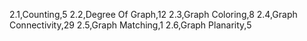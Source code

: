 2.1,Counting,5
2.2,Degree Of Graph,12
2.3,Graph Coloring,8
2.4,Graph Connectivity,29
2.5,Graph Matching,1
2.6,Graph Planarity,5